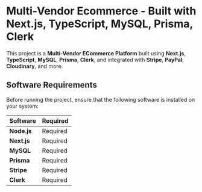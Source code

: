 

# Multi-Vendor Ecommerce - Built with Next.js, TypeScript, MySQL, Prisma, Clerk

This project is a **Multi-Vendor ECommerce Platform** built using **Next.js**, **TypeScript**, **MySQL**, **Prisma**, **Clerk**, and integrated with **Stripe**, **PayPal**, **Cloudinary**, and more.

## Software Requirements

Before running the project, ensure that the following software is installed on your system:


| Software      | Required      |
| ------------- | ------------  |
| **Node.js**   | Required      |
| **Next.js**   | Required      |
| **MySQL**     | Required      |
| **Prisma**    | Required      |
| **Stripe**    | Required      |
| **Clerk**     | Required      |
```


